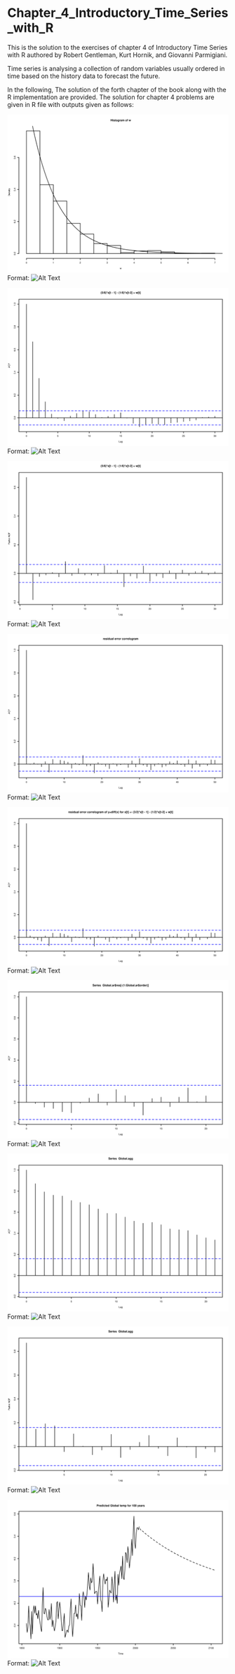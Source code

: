 # Chapter_4_Introductory_Time_Series_with_R
This is the solution to the exercises of chapter 4 of Introductory Time Series with R authored by Robert Gentleman, Kurt Hornik, and Giovanni Parmigiani.  

Time series is analysing a collection of random variables usually ordered in time based on the history data to forecast the future. 

In the following, The solution of the forth chapter of the book along with the R implementation are provided.  The solution for chapter 4 problems are given in R file with outputs given as follows:

![GitHub Logo](/exprd.png)
Format: ![Alt Text](https://raw.githubusercontent.com/vahidNaghshin/Chapter_1_Introductory_Time_Series_with_R/exprd.png)

![GitHub Logo](/acf.png)
Format: ![Alt Text](https://raw.githubusercontent.com/vahidNaghshin/Chapter_1_Introductory_Time_Series_with_R/acf.png)

![GitHub Logo](/pacf.png)
Format: ![Alt Text](https://raw.githubusercontent.com/vahidNaghshin/Chapter_1_Introductory_Time_Series_with_R/pacf.png)

![GitHub Logo](/acf_res.png)
Format: ![Alt Text](https://raw.githubusercontent.com/vahidNaghshin/Chapter_1_Introductory_Time_Series_with_R/acf_res.png)


![GitHub Logo](/acf_res_diff_x.png)
Format: ![Alt Text](https://raw.githubusercontent.com/vahidNaghshin/Chapter_1_Introductory_Time_Series_with_R/acf_res_diff_x.png)

![GitHub Logo](/res_x_ar.png)
Format: ![Alt Text](https://raw.githubusercontent.com/vahidNaghshin/Chapter_1_Introductory_Time_Series_with_R/res_x_ar.png)

![GitHub Logo](/acf_globl_mean.png)
Format: ![Alt Text](https://raw.githubusercontent.com/vahidNaghshin/Chapter_1_Introductory_Time_Series_with_R/acf_globl_mean.png)

![GitHub Logo](/pacf_globl_mean.png)
Format: ![Alt Text](https://raw.githubusercontent.com/vahidNaghshin/Chapter_1_Introductory_Time_Series_with_R/pacf_globl_mean.png)

![GitHub Logo](/pred_globl_mean.png)
Format: ![Alt Text](https://raw.githubusercontent.com/vahidNaghshin/Chapter_1_Introductory_Time_Series_with_R/pred_globl_mean.png)

